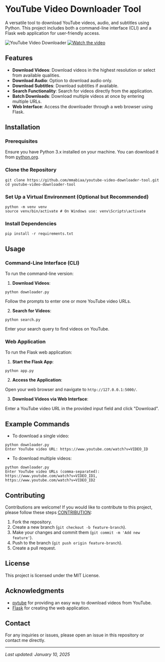 # YouTube Video Downloader Tool

A versatile tool to download YouTube videos, audio, and subtitles using Python. This project includes both a command-line interface (CLI) and a Flask web application for user-friendly access.

![YouTube Video Downloader](https://img.youtube.com/vi/YOUTUBE_VIDEO_ID/0.jpg)
[![Watch the video](https://img.youtube.com/vi/YOUTUBE_VIDEO_ID/0.jpg)](https://www.youtube.com/watch?v=YOUTUBE_VIDEO_ID)

## Features

- **Download Videos**: Download videos in the highest resolution or select from available qualities.
- **Download Audio**: Option to download audio only.
- **Download Subtitles**: Download subtitles if available.
- **Search Functionality**: Search for videos directly from the application.
- **Batch Downloads**: Download multiple videos at once by entering multiple URLs.
- **Web Interface**: Access the downloader through a web browser using Flask.

## Installation

### Prerequisites

Ensure you have Python 3.x installed on your machine. You can download it from [python.org](https://www.python.org/downloads/).

### Clone the Repository

```
git clone https://github.com/mmabiaa/youtube-video-downloader-tool.git
cd youtube-video-downloader-tool
```

### Set Up a Virtual Environment (Optional but Recommended)

```
python -m venv venv
source venv/bin/activate # On Windows use: venv\Scripts\activate
```

### Install Dependencies

`pip install -r requirements.txt`

## Usage

### Command-Line Interface (CLI)

To run the command-line version:

1. **Download Videos**:

`python downloader.py`

Follow the prompts to enter one or more YouTube video URLs.

2. **Search for Videos**:

`python search.py`

Enter your search query to find videos on YouTube.

### Web Application

To run the Flask web application:

1. **Start the Flask App**:

`python app.py`

2. **Access the Application**:

Open your web browser and navigate to `http://127.0.0.1:5000/`.

3. **Download Videos via Web Interface**:

Enter a YouTube video URL in the provided input field and click "Download".

## Example Commands

- To download a single video:
```
python downloader.py
Enter YouTube video URL: https://www.youtube.com/watch?v=VIDEO_ID
```

- To download multiple videos:
```
python downloader.py
Enter YouTube video URLs (comma-separated): https://www.youtube.com/watch?v=VIDEO_ID1, https://www.youtube.com/watch?v=VIDEO_ID2
```

## Contributing

Contributions are welcome! If you would like to contribute to this project, please follow these steps [CONTRIBUTION](CONTRIBURION.md):

1. Fork the repository.
2. Create a new branch (`git checkout -b feature-branch`).
3. Make your changes and commit them (`git commit -m 'Add new feature'`).
4. Push to the branch (`git push origin feature-branch`).
5. Create a pull request.

## License

This project is licensed under the MIT License.

## Acknowledgments

- [pytube](https://github.com/nficano/pytube) for providing an easy way to download videos from YouTube.
- [Flask](https://flask.palletsprojects.com/) for creating the web application.

## Contact

For any inquiries or issues, please open an issue in this repository or contact me directly.

---

_Last updated: January 10, 2025_
